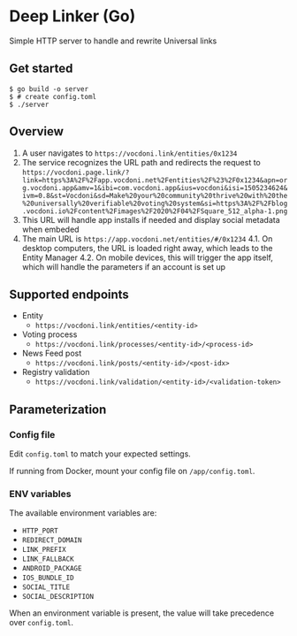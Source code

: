 # Deep Linker (Go)

Simple HTTP server to handle and rewrite Universal links

## Get started

```
$ go build -o server
$ # create config.toml
$ ./server
```

## Overview

1. A user navigates to `https://vocdoni.link/entities/0x1234`
2. The service recognizes the URL path and redirects the request to `https://vocdoni.page.link/?link=https%3A%2F%2Fapp.vocdoni.net%2Fentities%2F%23%2F0x1234&apn=org.vocdoni.app&amv=1&ibi=com.vocdoni.app&ius=vocdoni&isi=1505234624&ivm=0.8&st=Vocdoni&sd=Make%20your%20community%20thrive%20with%20the%20universally%20verifiable%20voting%20system&si=https%3A%2F%2Fblog.vocdoni.io%2Fcontent%2Fimages%2F2020%2F04%2FSquare_512_alpha-1.png`
3. This URL will handle app installs if needed and display social metadata when embeded
4. The main URL is `https://app.vocdoni.net/entities/#/0x1234`
  4.1. On desktop computers, the URL is loaded right away, which leads to the Entity Manager
  4.2. On mobile devices, this will trigger the app itself, which will handle the parameters if an account is set up

## Supported endpoints

- Entity
  - `https://vocdoni.link/entities/<entity-id>`
- Voting process
  - `https://vocdoni.link/processes/<entity-id>/<process-id>`
- News Feed post
  - `https://vocdoni.link/posts/<entity-id>/<post-idx>`
- Registry validation
  - `https://vocdoni.link/validation/<entity-id>/<validation-token>`

## Parameterization

### Config file

Edit `config.toml` to match your expected settings.

If running from Docker, mount your config file on `/app/config.toml`.

### ENV variables

The available environment variables are:
- `HTTP_PORT`
- `REDIRECT_DOMAIN`
- `LINK_PREFIX`
- `LINK_FALLBACK`
- `ANDROID_PACKAGE`
- `IOS_BUNDLE_ID`
- `SOCIAL_TITLE`
- `SOCIAL_DESCRIPTION`

When an environment variable is present, the value will take precedence over `config.toml`.
